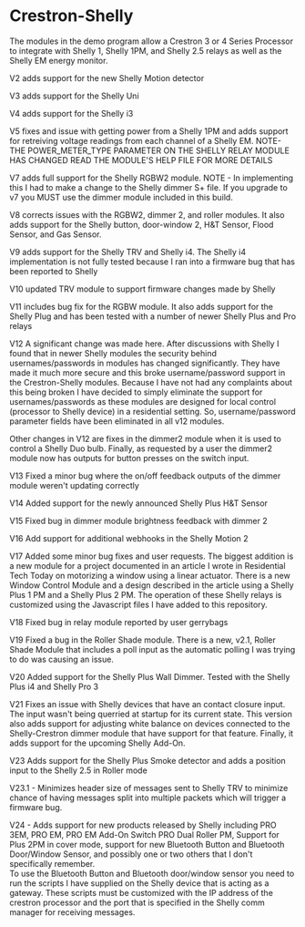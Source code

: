# Crestron-Shelly

The modules in the demo program allow a Crestron 3 or 4 Series Processor to
integrate with Shelly 1, Shelly 1PM, and Shelly 2.5 relays as well as the
Shelly EM energy monitor.  

V2 adds support for the new Shelly Motion detector

V3 adds support for the Shelly Uni

V4 adds support for the Shelly i3

V5 fixes and issue with getting power from a Shelly 1PM and adds support for retreiving voltage readings from
each channel of a Shelly EM.  NOTE- THE POWER_METER_TYPE PARAMETER ON THE SHELLY RELAY MODULE HAS CHANGED
READ THE MODULE'S HELP FILE FOR MORE DETAILS

V7 adds full support for the Shelly RGBW2 module.  NOTE - In implementing this I had to make a change to the Shelly
dimmer S+ file.  If you upgrade to v7 you MUST use the dimmer module included in this build.

V8 corrects issues with the RGBW2, dimmer 2, and roller modules.  It also adds support for the Shelly button,
door-window 2, H&T Sensor, Flood Sensor, and Gas Sensor.  

V9 adds support for the Shelly TRV and Shelly i4.  The Shelly i4 implementation is not fully tested because
I ran into a firmware bug that has been reported to Shelly

V10 updated TRV module to support firmware changes made by Shelly

V11 includes bug fix for the RGBW module.  It also adds support for the Shelly Plug and has been tested with a number 
of newer Shelly Plus and Pro relays

V12 A significant change was made here.  After discussions with Shelly I found that in newer Shelly modules the
security behind usernames/passwords in modules has changed significantly.  They have made it much more secure
and this broke username/password support in the Crestron-Shelly modules.  Because I have not had any 
complaints about this being broken I have decided to simply eliminate the support for usernames/passwords
as these modules are designed for local control (processor to Shelly device) in a residential setting.  So,
username/password parameter fields have been eliminated in all v12 modules.

Other changes in V12 are fixes in the dimmer2 module when it is used to control a Shelly Duo bulb.  Finally,
as requested by a user the dimmer2 module now has outputs for button presses on the switch input.

V13 Fixed a minor bug where the on/off feedback outputs of the dimmer module weren't updating correctly

V14 Added support for the newly announced Shelly Plus H&T Sensor

V15 Fixed bug in dimmer module brightness feedback with dimmer 2

V16 Add support for additional webhooks in the Shelly Motion 2

V17 Added some minor bug fixes and user requests.  The biggest addition is a new module for a project
documented in an article I wrote in Residential Tech Today on motorizing a window using a linear 
actuator.  There is a new Window Control Module and a design described in the article using a Shelly
Plus 1 PM and a Shelly Plus 2 PM.  The operation of these Shelly relays is customized using the 
Javascript files I have added to this repository.  

V18 Fixed bug in relay module reported by user gerrybags

V19 Fixed a bug in the Roller Shade module.  There is a new, v2.1, Roller Shade Module that includes
a poll input as the automatic polling I was trying to do was causing an issue.

V20 Added support for the Shelly Plus Wall Dimmer.  Tested with the Shelly Plus i4 and Shelly Pro 3

V21 Fixes an issue with Shelly devices that have an contact closure input. The input wasn't being 
querried at startup for its current state.  This version also adds support for adjusting white balance
on devices connected to the Shelly-Crestron dimmer module that have support for that feature.  Finally,
it adds support for the upcoming Shelly Add-On.

V23 Adds support for the Shelly Plus Smoke detector and adds a position input to the Shelly 2.5 in Roller
mode

V23.1 - Minimizes header size of messages sent to Shelly TRV to minimize chance of having
messages split into multiple packets which will trigger a firmware bug.

V24 - Adds support for new products released by Shelly including PRO 3EM, PRO EM, PRO EM Add-On Switch
PRO Dual Roller PM, Support for Plus 2PM in cover mode, support for new Bluetooth Button and Bluetooth
Door/Window Sensor, and possibly one or two others that I don't specifically remember.  
To use the Bluetooth Button and Bluetooth door/window sensor you need to run the
scripts I have supplied on the Shelly device that is acting as a gateway.  These scripts must be 
customized with the IP address of the crestron processor and the port that is specified in the Shelly
comm manager for receiving messages.

